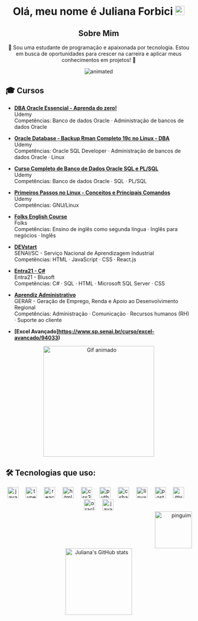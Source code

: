 <h1 align="center"> Olá, meu nome é Juliana Forbici <img src="https://media.giphy.com/media/hvRJCLFzcasrR4ia7z/giphy.gif" width="25px"> </h1>

<h2 align="center">Sobre Mim</h2>
<p align="center">
  🍄 Sou uma estudante de programação e apaixonada por tecnologia. Estou em busca de oportunidades para crescer na carreira e aplicar meus conhecimentos em projetos! 🍄
<div align="center">
  <img src="https://user-images.githubusercontent.com/70382532/138322189-2db8df52-9dcb-40a0-88a8-c365466bd33d.gif" alt="animated">
</div>

## 🎓 Cursos

- **[DBA Oracle Essencial - Aprenda do zero!](https://www.udemy.com/course/curso-dba-oracle/?utm_source=adwords&utm_medium=udemyads&utm_campaign=Search_DSA_GammaCatchall_NonP_la.PT_cc.BR&campaigntype=Search&portfolio=Brazil&language=PT&product=Course&test=&audience=DSA&topic=&priority=Gamma&utm_content=deal4584&utm_term=_._ag_171903008064_._ad_706479958704_._kw__._de_c_._dm__._pl__._ti_dsa-1456167871416_._li_1001698_._pd__._&matchtype=&gad_source=1&gclid=EAIaIQobChMInouNoda5iQMVMQytBh1P5C8CEAAYASAAEgIF8_D_BwE&couponCode=2021PM25)**  
  Udemy   
  Competências: Banco de dados Oracle · Administração de bancos de dados Oracle

- **[Oracle Database - Backup Rman Completo 19c no Linux - DBA](https://www.udemy.com/course/oracle-database-backup-rman-completo-19c-no-linux-dba/)**  
  Udemy  
  Competências: Oracle SQL Developer · Administração de bancos de dados Oracle · Linux

- **[Curso Completo de Banco de Dados Oracle SQL e PL/SQL](https://www.udemy.com/course/oracle-database-backup-rman-completa-19c-no-linux-dba/?utm_source=adwords&utm_medium=udemyads&utm_campaign=Webindex_Catchall_la.PT_cc.BR&campaigntype=Search&portfolio=Brazil&language=PT&product=Course&test=&audience=DSA&topic=&priority=&utm_content=deal4584&utm_term=_._ag_114148736799_._ad_485704569539_._kw__._de_c_._dm__._pl__._ti_dsa-49053582424_._li_1001698_._pd__._&matchtype=&gad_source=1&gclid=EAIaIQobChMIrsqlsNa5iQMVBgutBh30hhxaEAAYASAAEgJN6fD_BwE&couponCode=2021PM25)**  
  Udemy   
  Competências: Banco de dados Oracle · SQL · PL/SQL

- **[Primeiros Passos no Linux - Conceitos e Principais Comandos](https://www.udemy.com/course/primeiros-passos-no-linux/?utm_source=adwords&utm_medium=udemyads&utm_campaign=Webindex_Catchall_la.PT_cc.BR&campaigntype=Search&portfolio=Brazil&language=PT&product=Course&test=&audience=DSA&topic=&priority=&utm_content=deal4584&utm_term=_._ag_114148736799_._ad_485704569539_._kw__._de_c_._dm__._pl__._ti_dsa-510684693277_._li_1001698_._pd__._&matchtype=&gad_source=1&gclid=EAIaIQobChMI3uiPuta5iQMVAWFIAB0iVwVjEAAYASAAEgKURvD_BwE&couponCode=2021PM25)**  
  Udemy  
  Competências: GNU/Linux

- **[Folks English Course](https://guiamemo.com.br/blumenau-itoupava-central/folks-english-course)**  
  Folks   
  Competências: Ensino de inglês como segunda língua · Inglês para negócios · Inglês

- **[DEVstart](https://cursos.sesisenai.org.br/curso/devstart-desenvolvedor-front-end-react/522/oferta/81361)**  
  SENAI/SC - Serviço Nacional de Aprendizagem Industrial  
  Competências: HTML · JavaScript · CSS · React.js

- **[Entra21 - C#](https://www.entra21.com.br)**  
  Entra21 - Blusoft  
  Competências: C# · SQL · HTML · Microsoft SQL Server · CSS

- **[Aprendiz Administrativo](https://www.gerar.org.br/)**  
  GERAR - Geração de Emprego, Renda e Apoio ao Desenvolvimento Regional  
  Competências: Administração · Comunicação · Recursos humanos (RH) · Suporte ao cliente

- **[Excel Avançado]https://www.sp.senai.br/curso/excel-avancado/94033)**

<div align="center">
  <img src="https://www.icegif.com/wp-content/uploads/2023/12/icegif-118.gif" width="300" alt="Gif animado">
</div>

## 🛠️ Tecnologias que uso:

<div align="center">
  <img src="https://cdn.jsdelivr.net/gh/devicons/devicon/icons/javascript/javascript-original.svg" height="30" alt="javascript logo" />
  <img width="12" />
  <img src="https://cdn.jsdelivr.net/gh/devicons/devicon/icons/typescript/typescript-original.svg" height="30" alt="typescript logo" />
  <img width="12" />
  <img src="https://cdn.jsdelivr.net/gh/devicons/devicon/icons/react/react-original.svg" height="30" alt="react logo" />
  <img width="12" />
  <img src="https://cdn.jsdelivr.net/gh/devicons/devicon/icons/html5/html5-original.svg" height="30" alt="html5 logo" />
  <img width="12" />
  <img src="https://cdn.jsdelivr.net/gh/devicons/devicon/icons/css3/css3-original.svg" height="30" alt="css3 logo" />
  <img width="12" />
  <img src="https://cdn.jsdelivr.net/gh/devicons/devicon/icons/python/python-original.svg" height="30" alt="python logo" />
  <img width="12" />
  <img src="https://cdn.jsdelivr.net/gh/devicons/devicon/icons/csharp/csharp-original.svg" height="30" alt="csharp logo" />
  <img width="12" />
  <img src="https://cdn.jsdelivr.net/gh/devicons/devicon/icons/linux/linux-original.svg" height="30" alt="linux logo" />
  <img width="12" />
  <img src="https://cdn.jsdelivr.net/gh/devicons/devicon/icons/postgresql/postgresql-original.svg" height="30" alt="postgresql logo" />
  <img width="12" />
  <img src="https://cdn.jsdelivr.net/gh/devicons/devicon/icons/mysql/mysql-original.svg" height="30" alt="mysql logo" />
  <img width="12" />
  <img src="https://cdn.jsdelivr.net/gh/devicons/devicon/icons/oracle/oracle-original.svg" height="30" alt="oracle logo" />
  <img width="12" />
  <img src="https://cdn.jsdelivr.net/gh/devicons/devicon/icons/java/java-original.svg" height="30" alt="java logo" />
</div>

<div align="right">
  <img src="https://img1.picmix.com/output/stamp/thumb/5/7/5/4/1894575_2160f.gif" width="100" alt="pinguim">
</div>

<div align="center">
  <a href="https://github.com/JulianaForbici"> 
    <img height="180em" src="https://github-readme-stats.vercel.app/api?username=JulianaForbici&show_icons=true&theme=dracula&include_all_commits=false&count_private=true" alt="Juliana's GitHub stats"> 
  </a> 
</div>

